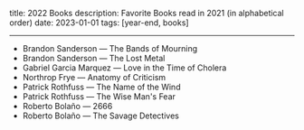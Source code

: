title: 2022 Books
description: Favorite Books read in 2021 (in alphabetical order)
date: 2023-01-01
tags: [year-end, books]

---

- Brandon Sanderson — The Bands of Mourning
- Brandon Sanderson — The Lost Metal
- Gabriel Garcia Marquez — Love in the Time of Cholera
- Northrop Frye — Anatomy of Criticism
- Patrick Rothfuss — The Name of the Wind
- Patrick Rothfuss — The Wise Man's Fear
- Roberto Bolaño — 2666
- Roberto Bolaño — The Savage Detectives
